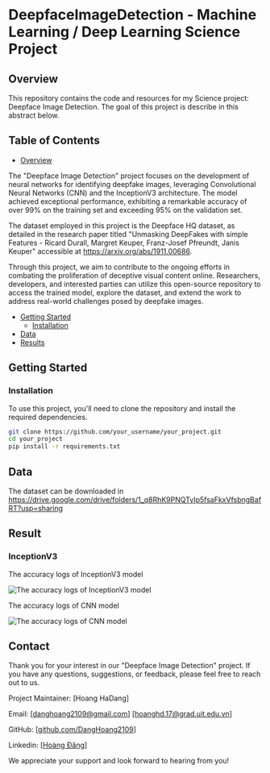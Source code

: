 # DeepfaceImageDetection - Machine Learning / Deep Learning Science Project

## Overview

This repository contains the code and resources for my Science project: Deepface Image Detection. The goal of this project is describe in this abstract below.

## Table of Contents

- [Overview](#overview)
  
The "Deepface Image Detection" project focuses on the development of neural networks for identifying deepfake images, leveraging Convolutional Neural Networks (CNN) and the InceptionV3 architecture. The model achieved exceptional performance, exhibiting a remarkable accuracy of over 99% on the training set and exceeding 95% on the validation set.

The dataset employed in this project is the Deepface HQ dataset, as detailed in the research paper titled "Unmasking DeepFakes with simple Features - Ricard Durall, Margret Keuper, Franz-Josef Pfreundt, Janis Keuper" accessible at https://arxiv.org/abs/1911.00686. 

Through this project, we aim to contribute to the ongoing efforts in combating the proliferation of deceptive visual content online. Researchers, developers, and interested parties can utilize this open-source repository to access the trained model, explore the dataset, and extend the work to address real-world challenges posed by deepfake images.

- [Getting Started](#getting-started)
  - [Installation](#installation)
- [Data](#data)
- [Results](#results)

## Getting Started

### Installation

To use this project, you'll need to clone the repository and install the required dependencies.

```bash
git clone https://github.com/your_username/your_project.git
cd your_project
pip install -r requirements.txt

```

## Data
The dataset can be downloaded in https://drive.google.com/drive/folders/1_q8RhK9PNQTyIp5fsaFkxVfsbngBafRT?usp=sharing

## Result

### InceptionV3

The accuracy logs of InceptionV3 model

![The accuracy logs of InceptionV3 model](https://github.com/DangHoang2109/DL_DeepfaceImageDetection/assets/32613745/97671d5a-fcb9-43b7-a8b7-a5f0bdda697c)

The accuracy logs of CNN model

![The accuracy logs of CNN model](https://github.com/DangHoang2109/DL_DeepfaceImageDetection/assets/32613745/7838dba3-ae92-4ba7-8005-7274f6336917)

## Contact

Thank you for your interest in our "Deepface Image Detection" project. If you have any questions, suggestions, or feedback, please feel free to reach out to us.

Project Maintainer: [Hoang HaDang]

Email: [danghoang2109@gmail.com] [hoanghd.17@grad.uit.edu.vn]

GitHub: [[github.com/DangHoang2109](https://github.com/DangHoang2109)]

Linkedin: [[Hoàng Đăng](https://www.linkedin.com/in/hoanghd/)]

We appreciate your support and look forward to hearing from you!
